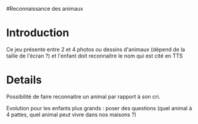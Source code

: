 #Reconnaissance des animaux

# Introduction #

Ce jeu présente entre 2 et 4 photos ou dessins d'animaux (dépend de la taille de l'écran ?) et l'enfant doit reconnaitre le nom qui est cité en TTS


# Details #

Possibilité de faire reconnaitre un animal par rapport à son cri.

Evolution pour les enfants plus grands : poser des questions (quel animal à 4 pattes, quel animal peut vivre dans nos maisons ?)